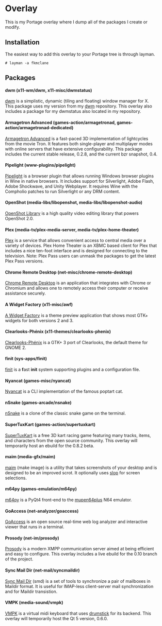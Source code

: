 Overlay
=======
This is my Portage overlay where I dump all of the packages I create or modify.

Installation
------------
The easiest way to add this overlay to your Portage tree is through layman.

```
# layman -a fkmclane
```

Packages
--------
#### dwm (x11-wm/dwm, x11-misc/dwmstatus) ####
[dwm](http://dwm.suckless.org/) is a simplistic, dynamic (tiling and floating) window manager for X. This package uses my version from my [dwm](https://github.com/fkmclane/dwm) repository. This overlay also includes a package for my dwmstatus also located in my repository.

#### Armagetron Advanced (games-action/armagetronad, games-action/armagetronad-dedicated) ####
[Armagetron Advanced](http://armagetronad.org/) is a fast-paced 3D implementation of lightcycles from the movie Tron. It features both single-player and multiplayer modes with online servers that have extensive configurability. This package includes the current stable release, 0.2.8, and the current bzr snapshot, 0.4.

#### Pipelight (www-plugins/pipelight) ####
[Pipelight](http://pipelight.net/) is a browser plugin that allows running Windows browser plugins in Wine in native browsers. It includes support for Silverlight, Adobe Flash, Adobe Shockwave, and Unity Webplayer. It requires Wine with the Compholio patches to run Silverlight or any DRM content.

#### OpenShot (media-libs/libopenshot, media-libs/libopenshot-audio) ####
[OpenShot Library](https://launchpad.net/libopenshot) is a high quality video editing library that powers OpenShot 2.0.

#### Plex (media-tv/plex-media-server, media-tv/plex-home-theater) ####
[Plex](http://plex.tv/) is a service that allows convenient access to central media over a variety of devices. Plex Home Theater is an XBMC based client for Plex that includes a nice ten-foot interface and is designed for connecting to the television. Note: Plex Pass users can unmask the packages to get the latest Plex Pass versions.

#### Chrome Remote Desktop (net-misc/chrome-remote-desktop) ####
[Chrome Remote Desktop](http://chrome.google.com/remotedesktop) is an application that integrates with Chrome or Chromium and allows one to remotely access their computer or receive assistance securely.

#### A Widget Factory (x11-misc/awf) ####
[A Widget Factory](https://github.com/valr/awf) is a theme preview application that shows most GTK+ widgets for both versions 2 and 3.

#### Clearlooks-Phénix (x11-themes/clearlooks-phenix) ####
[Clearlooks-Phénix](https://github.com/jpfleury/Clearlooks-Phenix) is a GTK+ 3 port of Clearlooks, the default theme for GNOME 2.

#### finit (sys-apps/finit) ####
[finit](https://github.com/troglobit/finit) is a **f**ast **init** system supporting plugins and a configuration file.

#### Nyancat (games-misc/nyancat) ####
[Nyancat](https://github.com/klange/nyancat) is a CLI implementation of the famous poptart cat.

#### nSnake (games-arcade/nsnake) ####
[nSnake](https://github.com/alexdantas/nSnake) is a clone of the classic snake game on the terminal.

#### SuperTuxKart (games-action/supertuxkart) ####
[SuperTuxKart](http://supertuxkart.sourceforge.net/) is a free 3D kart racing game featuring many tracks, items, and characters from the open source community. This overlay will temporarily host an ebuild for the 0.8.2 beta.

#### maim (media-gfx/maim) ####
[maim](https://github.com/naelstrof/maim) (make image) is a utility that takes screenshots of your desktop and is designed to be an improved scrot. It optionally uses [slop](https://github.com/naelstrof/slop) for screen selections.

#### m64py (games-emulation/m64py) ####
[m64py](http://m64py.sourceforge.net/) is a PyQt4 front-end to the [mupen64plus](https://code.google.com/p/mupen64plus/) N64 emulator.

#### GoAccess (net-analyzer/goaccess) ####
[GoAccess](http://goaccess.io/) is an open source real-time web log analyzer and interactive viewer that runs in a terminal.

#### Prosody (net-im/prosody) ####
[Prosody](https://prosody.im/) is a modern XMPP communication server aimed at being efficient and easy to configure. This overlay includes a live ebuild for the 0.10 branch of the project.

#### Sync Mail Dir (net-mail/syncmaildir) ####
[Sync Mail Dir](http://syncmaildir.sourceforge.net/) (smd) is a set of tools to synchronize a pair of mailboxes in Maildir format. It is useful for IMAP-less client-server mail synchronization and for Maildir transistion.

#### VMPK (media-sound/vmpk) ####
[VMPK](http://vmpk.sourceforge.net/) is a virtual midi keyboard that uses [drumstick](http://drumstick.sourceforge.net/) for its backend. This overlay will temporarily host the Qt 5 version, 0.6.0.
